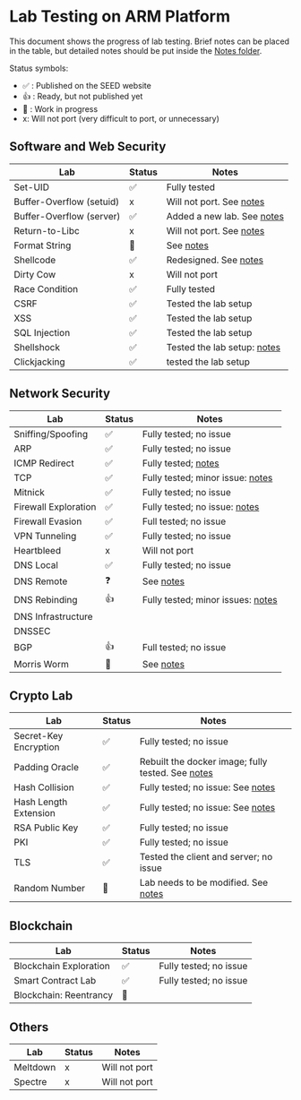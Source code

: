 # Lab Testing on ARM Platform

This document shows the progress of lab testing. 
Brief notes can be placed in the table, but detailed
notes should be put inside the [Notes folder](./Notes).

Status symbols:
  - :white_check_mark: : Published on the SEED website
  - :thumbsup: : Ready, but not published yet 
  - :construction_worker: : Work in progress
  - x:  Will not port (very difficult to port, or unnecessary)

## Software and Web Security 

| Lab | Status | Notes |
| --- | --- | --- |
| Set-UID                   | :white_check_mark: | Fully tested |
| Buffer-Overflow (setuid)  | x  | Will not port. See [notes](Notes/Software_Security.md) |
| Buffer-Overflow (server)  | :white_check_mark:  | Added a new lab. See [notes](Notes/Software_Security.md) |
| Return-to-Libc  |  x   | Will not port. See [notes](Notes/Software_Security.md)|
| Format String   | :construction_worker:   | See [notes](Notes/Software_Security.md)|
| Shellcode       | :white_check_mark:   | Redesigned. See [notes](../../category-software/Shellcode/README.md) |
| Dirty Cow       |  x  | Will not port |
| Race Condition  | :white_check_mark: |  Fully tested      |
| CSRF            | :white_check_mark: | Tested the lab setup |
| XSS             | :white_check_mark: | Tested the lab setup |
| SQL Injection   | :white_check_mark: | Tested the lab setup |
| Shellshock      | :white_check_mark: | Tested the lab setup: [notes](Notes/Shellshock.md) |
| Clickjacking    | :white_check_mark: | tested the lab setup |

## Network Security 

| Lab | Status | Notes |
| --- | --- | --- |
| Sniffing/Spoofing | :white_check_mark: | Fully tested; no issue |
| ARP               | :white_check_mark: | Fully tested; no issue |
| ICMP Redirect     | :white_check_mark: | Fully tested; [notes](Notes/Network_Security.md)|
| TCP               | :white_check_mark: | Fully tested; minor issue: [notes](Notes/Network_Security.md)|
| Mitnick           | :white_check_mark: | Fully tested; no issue |
| Firewall Exploration | :white_check_mark: | Fully tested; no issue: [notes](Notes/Network_Security.md) |
| Firewall Evasion  | :white_check_mark: | Full tested; no issue  |
| VPN Tunneling     | :white_check_mark: | Fully tested; no issue |
| Heartbleed        | x          | Will not port          |
| DNS Local         | :white_check_mark: | Fully tested; no issue |
| DNS Remote        | :question: | See [notes](Notes/Network_Security.md) |
| DNS Rebinding     | :thumbsup: | Fully tested; minor issues: [notes](Notes/Network_Security.md) |
| DNS Infrastructure | | |
| DNSSEC | | |
| BGP | :thumbsup: | Full tested; no issue |
| Morris Worm | :construction_worker: | See [notes](Notes/Network_Security.md) |

## Crypto Lab 

| Lab | Status | Notes |
| --- | --- | --- |
| Secret-Key Encryption | :white_check_mark: | Fully tested; no issue |
| Padding Oracle | :white_check_mark: | Rebuilt the docker image; fully tested. See [notes](Notes/Crypto.md)|
| Hash Collision | :white_check_mark: | Fully tested; no issue: See [notes](Notes/Crypto.md) |
| Hash Length Extension | :white_check_mark: | Fully tested; no issue: See [notes](Notes/Crypto.md) |
| RSA Public Key | :white_check_mark: | Fully tested; no issue |
| PKI | :white_check_mark: | Fully tested; no issue |
| TLS | :white_check_mark: | Tested the client and server; no issue |
| Random Number | :construction_worker: | Lab needs to be modified. See [notes](Notes/Crypto.md) |


## Blockchain

| Lab | Status | Notes |
| --- | --- | --- |
| Blockchain Exploration | :white_check_mark: | Fully tested; no issue |
| Smart Contract Lab | :white_check_mark: | Fully tested; no issue |
| Blockchain: Reentrancy | :construction_worker: | | 


## Others

| Lab | Status | Notes |
| --- | --- | --- |
| Meltdown | x | Will not port | 
| Spectre  | x | Will not port | 
